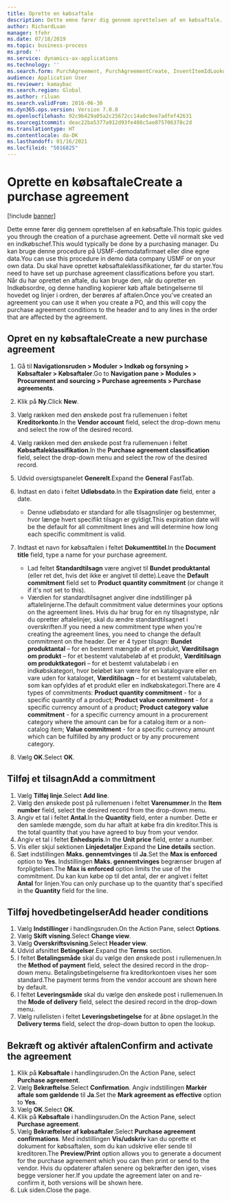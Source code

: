 ```yaml
---
title: Oprette en købsaftale
description: Dette emne fører dig gennem oprettelsen af en købsaftale.
author: RichardLuan
manager: tfehr
ms.date: 07/18/2019
ms.topic: business-process
ms.prod: ''
ms.service: dynamics-ax-applications
ms.technology: ''
ms.search.form: PurchAgreement, PurchAgreementCreate, InventItemIdLookupSimple, AgreementConfirmRunForm, PurchAgreementHistory
audience: Application User
ms.reviewer: kamaybac
ms.search.region: Global
ms.author: riluan
ms.search.validFrom: 2016-06-30
ms.dyn365.ops.version: Version 7.0.0
ms.openlocfilehash: 92c9b429a05a2c25672cc14a0c9ee7adfef42631
ms.sourcegitcommit: deac22ba5377a912d93fe408c5ae875706378c2d
ms.translationtype: HT
ms.contentlocale: da-DK
ms.lasthandoff: 01/16/2021
ms.locfileid: "5016825"
---
```

# <a name="create-a-purchase-agreement"></a><span data-ttu-id="fa614-103">Oprette en købsaftale</span><span class="sxs-lookup"><span data-stu-id="fa614-103">Create a purchase agreement</span></span>

[!include [banner](../../includes/banner.md)]

<span data-ttu-id="fa614-104">Dette emne fører dig gennem oprettelsen af en købsaftale.</span><span class="sxs-lookup"><span data-stu-id="fa614-104">This topic guides you through the creation of a purchase agreement.</span></span> <span data-ttu-id="fa614-105">Dette vil normalt ske ved en indkøbschef.</span><span class="sxs-lookup"><span data-stu-id="fa614-105">This would typically be done by a purchasing manager.</span></span> <span data-ttu-id="fa614-106">Du kan bruge denne procedure på USMF-demodatafirmaet eller dine egne data.</span><span class="sxs-lookup"><span data-stu-id="fa614-106">You can use this procedure in demo data company USMF or on your own data.</span></span> <span data-ttu-id="fa614-107">Du skal have oprettet købsaftaleklassifikationer, før du starter.</span><span class="sxs-lookup"><span data-stu-id="fa614-107">You need to have set up purchase agreement classifications before you start.</span></span> <span data-ttu-id="fa614-108">Når du har oprettet en aftale, du kan bruge den, når du opretter en Indkøbsordre, og denne handling kopierer køb aftale betingelserne til hovedet og linjer i ordren, der berøres af aftalen.</span><span class="sxs-lookup"><span data-stu-id="fa614-108">Once you've created an agreement you can use it when you create a PO, and this will copy the purchase agreement conditions to the header and to any lines in the order that are affected by the agreement.</span></span>


## <a name="create-a-new-purchase-agreement"></a><span data-ttu-id="fa614-109">Opret en ny købsaftale</span><span class="sxs-lookup"><span data-stu-id="fa614-109">Create a new purchase agreement</span></span>
1. <span data-ttu-id="fa614-110">Gå til **Navigationsruden > Moduler > Indkøb og forsyning > Købsaftaler > Købsaftaler**.</span><span class="sxs-lookup"><span data-stu-id="fa614-110">Go to **Navigation pane > Modules > Procurement and sourcing > Purchase agreements > Purchase agreements**.</span></span>
2. <span data-ttu-id="fa614-111">Klik på **Ny**.</span><span class="sxs-lookup"><span data-stu-id="fa614-111">Click **New**.</span></span>
3. <span data-ttu-id="fa614-112">Vælg rækken med den ønskede post fra rullemenuen i feltet **Kreditorkonto**.</span><span class="sxs-lookup"><span data-stu-id="fa614-112">In the **Vendor account** field, select the drop-down menu and select the row of the desired record.</span></span>
4. <span data-ttu-id="fa614-113">Vælg rækken med den ønskede post fra rullemenuen i feltet **Købsaftaleklassifikation**.</span><span class="sxs-lookup"><span data-stu-id="fa614-113">In the **Purchase agreement classification** field, select the drop-down menu and select the row of the desired record.</span></span>
5. <span data-ttu-id="fa614-114">Udvid oversigtspanelet **Generelt**.</span><span class="sxs-lookup"><span data-stu-id="fa614-114">Expand the **General** FastTab.</span></span>
6. <span data-ttu-id="fa614-115">Indtast en dato i feltet **Udløbsdato**.</span><span class="sxs-lookup"><span data-stu-id="fa614-115">In the **Expiration date** field, enter a date.</span></span>

    - <span data-ttu-id="fa614-116">Denne udløbsdato er standard for alle tilsagnslinjer og bestemmer, hvor længe hvert specifikt tilsagn er gyldigt.</span><span class="sxs-lookup"><span data-stu-id="fa614-116">This expiration date will be the default for all commitment lines and will determine how long each specific commitment is valid.</span></span>  

7. <span data-ttu-id="fa614-117">Indtast et navn for købsaftalen i feltet **Dokumenttitel**.</span><span class="sxs-lookup"><span data-stu-id="fa614-117">In the **Document title** field, type a name for your purchase agreement.</span></span>

    - <span data-ttu-id="fa614-118">Lad feltet **Standardtilsagn** være angivet til **Bundet produktantal** (eller ret det, hvis det ikke er angivet til dette).</span><span class="sxs-lookup"><span data-stu-id="fa614-118">Leave the **Default commitment** field set to **Product quantity commitment** (or change it if it's not set to this).</span></span>  
    - <span data-ttu-id="fa614-119">Værdien for standardtilsagnet angiver dine indstillinger på aftalelinjerne.</span><span class="sxs-lookup"><span data-stu-id="fa614-119">The default commitment value determines your options on the agreement lines.</span></span> <span data-ttu-id="fa614-120">Hvis du har brug for en ny tilsagnstype, når du opretter aftalelinjer, skal du ændre standardtilsagnet i overskriften.</span><span class="sxs-lookup"><span data-stu-id="fa614-120">If you need a new commitment type when you're creating the agreement lines, you need to change the default commitment on the header.</span></span> <span data-ttu-id="fa614-121">Der er 4 typer tilsagn: **Bundet produktantal** – for en bestemt mængde af et produkt, **Værditilsagn om produkt** – for et bestemt valutabeløb af et produkt, **Værditilsagn om produktkategori** – for et bestemt valutabeløb i en indkøbskategori, hvor beløbet kan være for en katalogvare eller en vare uden for kataloget, **Værditilsagn** – for et bestemt valutabeløb, som kan opfyldes af et produkt eller en indkøbskategori.</span><span class="sxs-lookup"><span data-stu-id="fa614-121">There are 4 types of commitments: **Product quantity commitment** - for a specific quantity of a product; **Product value commitment** - for a specific currency amount of a product; **Product category value commitment** - for a specific currency amount in a procurement category where the amount can be for a catalog item or a non-catalog item; **Value commitment** - for a specific currency amount which can be fulfilled by any product or by any procurement category.</span></span>  

8. <span data-ttu-id="fa614-122">Vælg **OK**.</span><span class="sxs-lookup"><span data-stu-id="fa614-122">Select **OK**.</span></span>

## <a name="add-a-commitment"></a><span data-ttu-id="fa614-123">Tilføj et tilsagn</span><span class="sxs-lookup"><span data-stu-id="fa614-123">Add a commitment</span></span>
1. <span data-ttu-id="fa614-124">Vælg **Tilføj linje**.</span><span class="sxs-lookup"><span data-stu-id="fa614-124">Select **Add line**.</span></span>
2. <span data-ttu-id="fa614-125">Vælg den ønskede post på rullemenuen i feltet **Varenummer**.</span><span class="sxs-lookup"><span data-stu-id="fa614-125">In the **Item number** field, select the desired record from the drop-down menu.</span></span>
3. <span data-ttu-id="fa614-126">Angiv et tal i feltet **Antal**.</span><span class="sxs-lookup"><span data-stu-id="fa614-126">In the **Quantity** field, enter a number.</span></span> <span data-ttu-id="fa614-127">Dette er den samlede mængde, som du har aftalt at købe fra din kreditor.</span><span class="sxs-lookup"><span data-stu-id="fa614-127">This is the total quantity that you have agreed to buy from your vendor.</span></span>  
4. <span data-ttu-id="fa614-128">Angiv et tal i feltet **Enhedspris**.</span><span class="sxs-lookup"><span data-stu-id="fa614-128">In the **Unit price** field, enter a number.</span></span>
5. <span data-ttu-id="fa614-129">Vis eller skjul sektionen **Linjedetaljer**.</span><span class="sxs-lookup"><span data-stu-id="fa614-129">Expand the **Line details** section.</span></span>
6. <span data-ttu-id="fa614-130">Sæt indstillingen **Maks. gennemtvinges** til **Ja**.</span><span class="sxs-lookup"><span data-stu-id="fa614-130">Set the **Max is enforced** option to **Yes**.</span></span> <span data-ttu-id="fa614-131">Indstillingen **Maks. gennemtvinges** begrænser brugen af forpligtelsen.</span><span class="sxs-lookup"><span data-stu-id="fa614-131">The **Max is enforced** option limits the use of the commitment.</span></span> <span data-ttu-id="fa614-132">Du kan kun købe op til det antal, der er angivet i feltet **Antal** for linjen.</span><span class="sxs-lookup"><span data-stu-id="fa614-132">You can only purchase up to the quantity that's specified in the **Quantity** field for the line.</span></span>  

## <a name="add-header-conditions"></a><span data-ttu-id="fa614-133">Tilføj hovedbetingelser</span><span class="sxs-lookup"><span data-stu-id="fa614-133">Add header conditions</span></span>
1. <span data-ttu-id="fa614-134">Vælg **Indstillinger** i handlingsruden.</span><span class="sxs-lookup"><span data-stu-id="fa614-134">On the Action Pane, select **Options**.</span></span>
2. <span data-ttu-id="fa614-135">Vælg **Skift visning**.</span><span class="sxs-lookup"><span data-stu-id="fa614-135">Select **Change view**.</span></span>
3. <span data-ttu-id="fa614-136">Vælg **Overskriftsvisning**.</span><span class="sxs-lookup"><span data-stu-id="fa614-136">Select **Header view**.</span></span>
4. <span data-ttu-id="fa614-137">Udvid afsnittet **Betingelser**.</span><span class="sxs-lookup"><span data-stu-id="fa614-137">Expand the **Terms** section.</span></span>
5. <span data-ttu-id="fa614-138">I feltet **Betalingsmåde** skal du vælge den ønskede post i rullemenuen.</span><span class="sxs-lookup"><span data-stu-id="fa614-138">In the **Method of payment** field, select the desired record in the drop-down menu.</span></span> <span data-ttu-id="fa614-139">Betalingsbetingelserne fra kreditorkontoen vises her som standard.</span><span class="sxs-lookup"><span data-stu-id="fa614-139">The payment terms from the vendor account are shown here by default.</span></span>  
6. <span data-ttu-id="fa614-140">I feltet **Leveringsmåde** skal du vælge den ønskede post i rullemenuen.</span><span class="sxs-lookup"><span data-stu-id="fa614-140">In the **Mode of delivery** field, select the desired record in the drop-down menu.</span></span>
7. <span data-ttu-id="fa614-141">Vælg rullelisten i feltet **Leveringsbetingelse** for at åbne opslaget.</span><span class="sxs-lookup"><span data-stu-id="fa614-141">In the **Delivery terms** field, select the drop-down button to open the lookup.</span></span>

## <a name="confirm-and-activate-the-agreement"></a><span data-ttu-id="fa614-142">Bekræft og aktivér aftalen</span><span class="sxs-lookup"><span data-stu-id="fa614-142">Confirm and activate the agreement</span></span>
1. <span data-ttu-id="fa614-143">Klik på **Købsaftale** i handlingsruden.</span><span class="sxs-lookup"><span data-stu-id="fa614-143">On the Action Pane, select **Purchase agreement**.</span></span>
2. <span data-ttu-id="fa614-144">Vælg **Bekræftelse**.</span><span class="sxs-lookup"><span data-stu-id="fa614-144">Select **Confirmation**.</span></span> <span data-ttu-id="fa614-145">Angiv indstillingen **Markér aftale som gældende** til **Ja**.</span><span class="sxs-lookup"><span data-stu-id="fa614-145">Set the **Mark agreement as effective** option to **Yes**.</span></span>  
3. <span data-ttu-id="fa614-146">Vælg **OK**.</span><span class="sxs-lookup"><span data-stu-id="fa614-146">Select **OK**.</span></span>
4. <span data-ttu-id="fa614-147">Klik på **Købsaftale** i handlingsruden.</span><span class="sxs-lookup"><span data-stu-id="fa614-147">On the Action Pane, select **Purchase agreement**.</span></span>
5. <span data-ttu-id="fa614-148">Vælg **Bekræftelser af købsaftaler**.</span><span class="sxs-lookup"><span data-stu-id="fa614-148">Select **Purchase agreement confirmations**.</span></span> <span data-ttu-id="fa614-149">Med indstillingen **Vis/udskriv** kan du oprette et dokument for købsaftalen, som du kan udskrive eller sende til kreditoren.</span><span class="sxs-lookup"><span data-stu-id="fa614-149">The **Preview/Print** option allows you to generate a document for the purchase agreement which you can then print or send to the vendor.</span></span> <span data-ttu-id="fa614-150">Hvis du opdaterer aftalen senere og bekræfter den igen, vises begge versioner her.</span><span class="sxs-lookup"><span data-stu-id="fa614-150">If you update the agreement later on and re-confirm it, both versions will be shown here.</span></span>  
6. <span data-ttu-id="fa614-151">Luk siden.</span><span class="sxs-lookup"><span data-stu-id="fa614-151">Close the page.</span></span>

